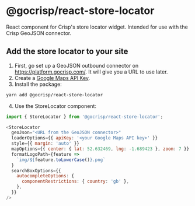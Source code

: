 # @gocrisp/react-store-locator

React component for Crisp's store locator widget. Intended for use with the Crisp GeoJSON connector.

## Add the store locator to your site

1. First, go set up a GeoJSON outbound connector on https://platform.gocrisp.com/. It will give you a URL to use later.
2. Create a [Google Maps API Key](https://developers.google.com/maps/gmp-get-started).
3. Install the package:
```bash
yarn add @gocrisp/react-store-locator
```
4. Use the StoreLocator component:
```javascript
import { StoreLocator } from '@gocrisp/react-store-locator';

<StoreLocator 
  geoJson="<URL from the GeoJSON connector>"
  loaderOptions={{ apiKey: '<your Google Maps API key>' }}
  style={{ margin: 'auto' }}
  mapOptions={{ center: { lat: 52.632469, lng: -1.689423 }, zoom: 7 }}
  formatLogoPath={feature =>
    `img/${feature.toLowerCase()}.png`
  }
  searchBoxOptions={{
    autocompleteOptions: {
      componentRestrictions: { country: 'gb' },
    },
  }}
/>
```

